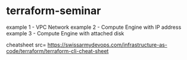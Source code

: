 # terraform-seminar

example 1 - VPC Network
example 2 - Compute Engine with IP address
example 3 - Compute Engine with attached disk

cheatsheet src= https://swissarmydevops.com/infrastructure-as-code/terraform/terraform-cli-cheat-sheet